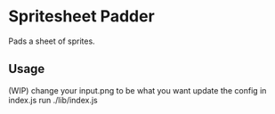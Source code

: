 # Spritesheet Padder

Pads a sheet of sprites.

## Usage

(WIP)
change your input.png to be what you want
update the config in index.js
run ./lib/index.js
